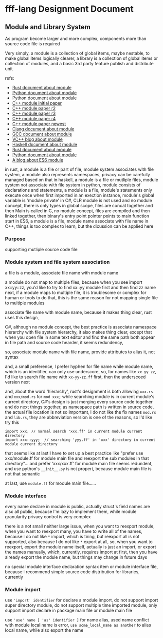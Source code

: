 # fff-lang Designment Document

## Module and Library System

As program become larger and more complex, components more than source code file is required

Very simply, a module is a collection of global items, maybe nestable, to make global items logically clearer, 
a library is a collection of global items or collection of modules, and a basic 3rd party feature publish and distribute unit

refs: 
- [Rust document about module](https://doc.rust-lang.org/book/second-edition/ch07-00-modules.html)
- [Python document about module](https://docs.python.org/3/tutorial/modules.html)
- [Python document about module](https://docs.python.org/3/tutorial/modules.html)
- [C++ module initial paper](http://open-std.org/JTC1/SC22/WG21/docs/papers/2014/n4047.pdf)
- [C++ module paper r2](http://open-std.org/JTC1/SC22/WG21/docs/papers/2014/n4214.pdf)
- [C++ module paper r3](http://www.open-std.org/JTC1/SC22/WG21/docs/papers/2015/n4465.pdf)
- [C++ module paper r4](http://open-std.org/JTC1/SC22/WG21/docs/papers/2016/p0142r0.pdf)
- [C++ module paper newest](http://open-std.org/JTC1/SC22/WG21/docs/papers/2017/n4667.pdf)
- [Clang document about module](https://clang.llvm.org/docs/Modules.html)
- [GCC document about module](https://gcc.gnu.org/wiki/cxx-modules)
- [VC++ blog about module](https://blogs.msdn.microsoft.com/vcblog/2015/12/03/c-modules-in-vs-2015-update-1/)
- [Haskell document about module](https://www.haskell.org/tutorial/modules.html)
- [Rust document about module](https://doc.rust-lang.org/book/second-edition/ch07-00-modules.html)
- [Python document about module](https://docs.python.org/3/tutorial/modules.html)
- [A blog about ES6 module](http://exploringjs.com/es6/ch_modules.html)

in rust, a module is a file or part of file, module system associates with file system, a module also represents namespaces, privacy can be carefully managed based on that
in haskell, a module is a file or mutliple files, module system not associate with file system
in python, module consists of declarations and statements, a module is a file, module's statements only execute once when first imported in an exection instance, module's global variable is 'module private'
in C#, CLR module is not used and no module concept, there is only types in global scope, files are concat together and then Main is called
in C, no module concept, files are compiled and then linked together, then binary's entry point pointer points to main function start
in ES6, a module is a file, module name associate with file name
in C++, things is too complex to learn, but the dicussion can be applied here

### Purpose

supporting mutliple source code file

### Module system and file system association

a file is a module, associate file name with module name

a module do not map to multiple files, because when you see import xx::yy::zz, you'd like to try to find xx::yy module first and then find zz name next, if a module maps to multiple file, it is troublesome or complex for human or tools to do that, this is the same reason for not mapping single file to multiple modules

associate file name with module name, because it makes thing clear, rust uses this design, 

C#, although no module concept, the best practice is associate namespace hierarchy with file system hierarchy, it also makes thing clear, except that when you open file in some text editor and find the same path both appear in file path and source code hearder, it seems redundency, 

so, associate module name with file name, provide attributes to alias it, not syntax

and, a small preference, I prefer hyphen for file name while module name, which is an identifier, can only use underscore, so, for names like `xx_yy_zz`, I'd like to search file name with `xx-yy-zz.ff` first, then the underscoed version next

and, about the word 'hierarchy', rust's designment is both allowing `xxx.rs` and `xxx/mod.rs` for `mod xxx;` while searching module is in current module's current directory, C#'s design is just merging every source code together and do next things together, as namespace path is written in source code, the actual file location is not so important, I do not like the fix names `mod.rs` and `lib.rs`, they are abbreviation version is one of the reasons, so I'd like try this

```fff-lang
import xxx; // normal search 'xxx.ff' in current module current directory
import xxx::yyy;  // searching 'yyy.ff' in 'xxx' directory in current module current directory
```

that seems like at last I have to set up a best practice like "prefer use xxx/module.ff for module main file and reexport the sub modules in that directory"...
and prefer 'xxx/xxx.ff' for module main file seems redundent, and use python's `__init__.py` is not propert, because module main file is not that semantic

at last, use `module.ff` for module main file......

### Module interface

every name declare in module is public, actually struct's field names are also all public, because I'm lazy to implement them, while module granularity privacy control is very complex

there is a not small neither large issue, when you want to reexport module, when you want to reexport many, you have to write all of the names, because I do not like `*` import, which is tiring, but reexport all is not supported, also because I do not like `*` export at all, so, when you want to reexport, export the module name itself, actually is just an import, or export the names manually, which, currently, requires import at first, then you have already export the module name, but things may change in future days

no special module interface declaration syntax item or module interface file, because I recommend simple source code distribution for libraries, currently

### Module import

use `'import' identifier` for declare a module import, do not support import super directory module, do not support multiple time imported module, only support import declare in package main file or module main file

use `'use' name [ 'as' identifier ]` for name alias, used name conflict with module local name is error, `use some_local_name as another` to alias local name, while also export the name
